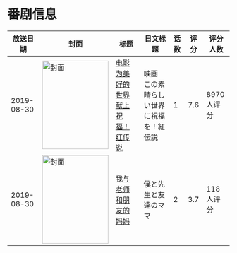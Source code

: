 # 番剧信息

|放送日期|封面|标题|日文标题|话数|评分|评分人数|
|---|---|---|---|---|---|---|
|2019-08-30|<img src="//lain.bgm.tv/pic/cover/c/d0/61/220631_2nNMt.jpg" alt="封面" style="width:150px;height:200px;object-fit:cover;">|[电影 为美好的世界献上祝福！红传说](https://bangumi.tv/subject/220631)|映画 この素晴らしい世界に祝福を！紅伝説|1|7.6|8970人评分|
|2019-08-30|<img src="/img/no_icon_subject.png" alt="封面" style="width:150px;height:200px;object-fit:cover;">|[我与老师和朋友的妈妈](https://bangumi.tv/subject/249630)|僕と先生と友達のママ|2|3.7|118人评分|
